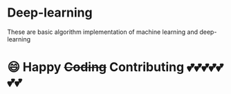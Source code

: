 # Deep-learning
These are basic algorithm implementation  of machine learning and deep-learning



















# :smile: Happy ~~Coding~~ Contributing :two_hearts::two_hearts::two_hearts::two_hearts::two_hearts::two_hearts::two_hearts:
